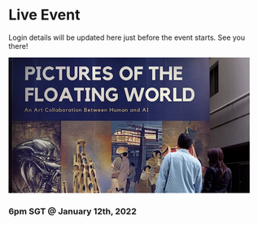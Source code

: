 # Live Event

Login details will be updated here just before the event starts. See you there!

![](ai-art01.jpg)

### 6pm SGT @ January 12th, 2022